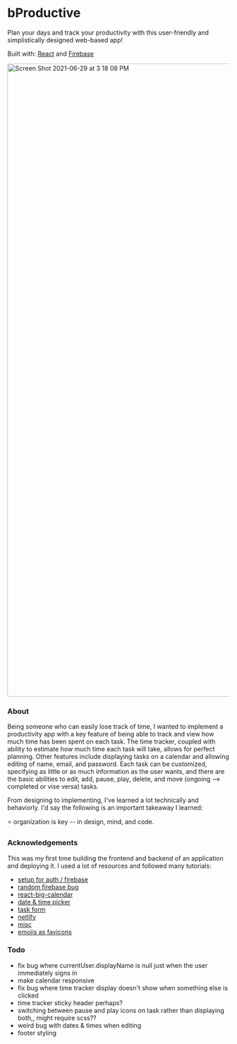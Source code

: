 # bProductive

Plan your days and track your productivity with this user-friendly and simplistically designed web-based app!

Built with: [React](https://reactjs.org/) and [Firebase](https://firebase.google.com/docs)

<img width="1436" alt="Screen Shot 2021-06-29 at 3 18 08 PM" src="https://user-images.githubusercontent.com/68198839/123861815-9b5bbd80-d8f5-11eb-81e8-d6ef03215113.png">

### About

Being someone who can easily lose track of time, I wanted to implement a productivity app with a key feature of being able to track and view how much time has been spent on each task. The time tracker, coupled with ability to estimate how much time each task will take, allows for perfect planning. Other features include displaying tasks on a calendar and allowing editing of name, email, and password. Each task can be customized, specifying as little or as much information as the user wants, and there are the basic abilities to edit, add, pause, play, delete, and move (ongoing --> completed or vise versa) tasks.

From designing to implementing, I've learned a lot technically and behaviorly. I'd say the following is an important takeaway I learned:

⭐️ organization is key -- in design, mind, and code.

### Acknowledgements

This was my first time building the frontend and backend of an application and deploying it. I used a lot of resources and followed many tutorials:

* [setup for auth / firebase](https://www.youtube.com/watch?v=PKwu15ldZ7k&t=2352s&ab_channel=WebDevSimplifiedWebDevSimplified)
* [random firebase bug](https://medium.com/firebase-developers/why-is-my-currentuser-null-in-firebase-auth-4701791f74f0)
* [react-big-calendar](https://github.com/jquense/react-big-calendar)
* [date & time picker](https://projects.wojtekmaj.pl/react-datetime-picker/)
* [task form](https://www.youtube.com/watch?v=w7ejDZ8SWv8&t=3423s&ab_channel=TraversyMedia)
* [netlify](https://docs.netlify.com/)
* [misc](https://github.com/fibanneacci)
* [emojis as favicons](https://css-tricks.com/emojis-as-favicons/)

### Todo
* fix bug where currentUser.displayName is null just when the user immediately signs in
* make calendar responsive
* fix bug where time tracker display doesn't show when something else is clicked
* time tracker sticky header perhaps?
* switching between pause and play icons on task rather than displaying both,, might require scss??
* weird bug with dates & times when editing
* footer styling
